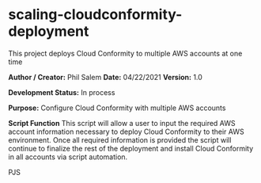 # scaling-cloudconformity-deployment
This project deploys Cloud Conformity to multiple AWS accounts at one time

**Author / Creator:** Phil Salem
**Date:** 04/22/2021
**Version:** 1.0

**Development Status:** In process

**Purpose:** 
Configure Cloud Conformity with multiple AWS accounts

**Script Function**
This script will allow a user to input the required AWS account information necessary to deploy Cloud Conformity to their AWS environment. Once all required information is provided the script will continue to finalize the rest of the deployment and install Cloud Conformity in all accounts via script automation. 





PJS
